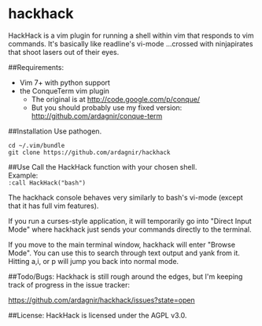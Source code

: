 hackhack
========

HackHack is a vim plugin for running a shell within vim that responds to vim commands. It's basically like readline's vi-mode ...crossed with ninjapirates that shoot lasers out of their eyes.

##Requirements:
- Vim 7+ with python support
- the ConqueTerm vim plugin
  - The original is at http://code.google.com/p/conque/
  - But you should probably use my fixed version: http://github.com/ardagnir/conque-term

##Installation
Use pathogen.

    cd ~/.vim/bundle
    git clone https://github.com/ardagnir/hackhack

##Use
Call the HackHack function with your chosen shell.<br/>
Example:<br/>
<code>:call HackHack("bash")</code>

The hackhack console behaves very similarly to bash's vi-mode (except that it has full vim features).

If you run a curses-style application, it will temporarily go into "Direct Input Mode" where hackhack just sends your commands directly to the terminal.

If you move to the main terminal window, hackhack will enter "Browse Mode". You can use this to search through text output and yank from it. Hitting a,i, or p will jump you back into normal mode.

##Todo/Bugs:
Hackhack is still rough around the edges, but I'm keeping track of progress in the issue tracker:

https://github.com/ardagnir/hackhack/issues?state=open

##License:
HackHack is licensed under the AGPL v3.0.
